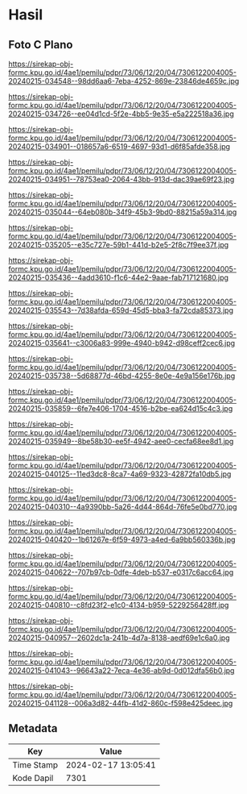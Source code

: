 # Hasil

## Foto C Plano

https://sirekap-obj-formc.kpu.go.id/4ae1/pemilu/pdpr/73/06/12/20/04/7306122004005-20240215-034548--98dd6aa6-7eba-4252-869e-23846de4659c.jpg

https://sirekap-obj-formc.kpu.go.id/4ae1/pemilu/pdpr/73/06/12/20/04/7306122004005-20240215-034726--ee04d1cd-5f2e-4bb5-9e35-e5a222518a36.jpg

https://sirekap-obj-formc.kpu.go.id/4ae1/pemilu/pdpr/73/06/12/20/04/7306122004005-20240215-034901--018657a6-6519-4697-93d1-d6f85afde358.jpg

https://sirekap-obj-formc.kpu.go.id/4ae1/pemilu/pdpr/73/06/12/20/04/7306122004005-20240215-034951--78753ea0-2064-43bb-913d-dac39ae69f23.jpg

https://sirekap-obj-formc.kpu.go.id/4ae1/pemilu/pdpr/73/06/12/20/04/7306122004005-20240215-035044--64eb080b-34f9-45b3-9bd0-88215a59a314.jpg

https://sirekap-obj-formc.kpu.go.id/4ae1/pemilu/pdpr/73/06/12/20/04/7306122004005-20240215-035205--e35c727e-59b1-441d-b2e5-2f8c7f9ee37f.jpg

https://sirekap-obj-formc.kpu.go.id/4ae1/pemilu/pdpr/73/06/12/20/04/7306122004005-20240215-035436--4add3610-f1c6-44e2-9aae-fab717121680.jpg

https://sirekap-obj-formc.kpu.go.id/4ae1/pemilu/pdpr/73/06/12/20/04/7306122004005-20240215-035543--7d38afda-659d-45d5-bba3-fa72cda85373.jpg

https://sirekap-obj-formc.kpu.go.id/4ae1/pemilu/pdpr/73/06/12/20/04/7306122004005-20240215-035641--c3006a83-999e-4940-b942-d98ceff2cec6.jpg

https://sirekap-obj-formc.kpu.go.id/4ae1/pemilu/pdpr/73/06/12/20/04/7306122004005-20240215-035738--5d68877d-46bd-4255-8e0e-4e9a156e176b.jpg

https://sirekap-obj-formc.kpu.go.id/4ae1/pemilu/pdpr/73/06/12/20/04/7306122004005-20240215-035859--6fe7e406-1704-4516-b2be-ea624d15c4c3.jpg

https://sirekap-obj-formc.kpu.go.id/4ae1/pemilu/pdpr/73/06/12/20/04/7306122004005-20240215-035949--8be58b30-ee5f-4942-aee0-cecfa68ee8d1.jpg

https://sirekap-obj-formc.kpu.go.id/4ae1/pemilu/pdpr/73/06/12/20/04/7306122004005-20240215-040125--11ed3dc8-8ca7-4a69-9323-42872fa10db5.jpg

https://sirekap-obj-formc.kpu.go.id/4ae1/pemilu/pdpr/73/06/12/20/04/7306122004005-20240215-040310--4a9390bb-5a26-4d44-864d-76fe5e0bd770.jpg

https://sirekap-obj-formc.kpu.go.id/4ae1/pemilu/pdpr/73/06/12/20/04/7306122004005-20240215-040420--1b61267e-6f59-4973-a4ed-6a9bb560336b.jpg

https://sirekap-obj-formc.kpu.go.id/4ae1/pemilu/pdpr/73/06/12/20/04/7306122004005-20240215-040622--707b97cb-0dfe-4deb-b537-e0317c6acc64.jpg

https://sirekap-obj-formc.kpu.go.id/4ae1/pemilu/pdpr/73/06/12/20/04/7306122004005-20240215-040810--c8fd23f2-e1c0-4134-b959-5229256428ff.jpg

https://sirekap-obj-formc.kpu.go.id/4ae1/pemilu/pdpr/73/06/12/20/04/7306122004005-20240215-040957--2602dc1a-241b-4d7a-8138-aedf69e1c6a0.jpg

https://sirekap-obj-formc.kpu.go.id/4ae1/pemilu/pdpr/73/06/12/20/04/7306122004005-20240215-041043--96643a22-7eca-4e36-ab9d-0d012dfa56b0.jpg

https://sirekap-obj-formc.kpu.go.id/4ae1/pemilu/pdpr/73/06/12/20/04/7306122004005-20240215-041128--006a3d82-44fb-41d2-860c-f598e425deec.jpg


## Metadata

| Key        | Value               |
| ---------- | ------------------- |
| Time Stamp | 2024-02-17 13:05:41 |
| Kode Dapil | 7301                |



